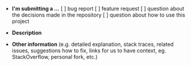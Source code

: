 - **I'm submitting a ...**
  [ ] bug report
  [ ] feature request
  [ ] question about the decisions made in the repository
  [ ] question about how to use this project

- **Description**

- **Other information** (e.g. detailed explanation, stack traces, related issues, suggestions how to fix, links for us to have context, eg. StackOverflow, personal fork, etc.)

